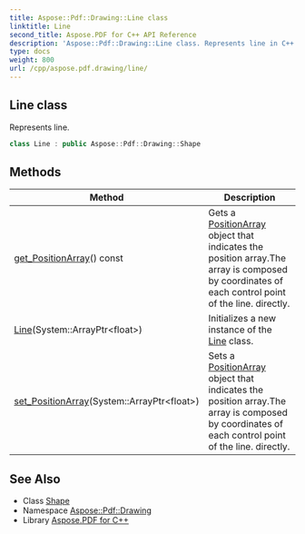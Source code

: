 ```yaml
---
title: Aspose::Pdf::Drawing::Line class
linktitle: Line
second_title: Aspose.PDF for C++ API Reference
description: 'Aspose::Pdf::Drawing::Line class. Represents line in C++.'
type: docs
weight: 800
url: /cpp/aspose.pdf.drawing/line/
---
```

## Line class


Represents line.

```cpp
class Line : public Aspose::Pdf::Drawing::Shape
```

## Methods

| Method | Description |
| --- | --- |
| [get_PositionArray](./get_positionarray/)() const | Gets a [PositionArray](../) object that indicates the position array.The array is composed by coordinates of each control point of the line. directly. |
| [Line](./line/)(System::ArrayPtr\<float\>) | Initializes a new instance of the [Line](./) class. |
| [set_PositionArray](./set_positionarray/)(System::ArrayPtr\<float\>) | Sets a [PositionArray](../) object that indicates the position array.The array is composed by coordinates of each control point of the line. directly. |
## See Also

* Class [Shape](../shape/)
* Namespace [Aspose::Pdf::Drawing](../)
* Library [Aspose.PDF for C++](../../)
